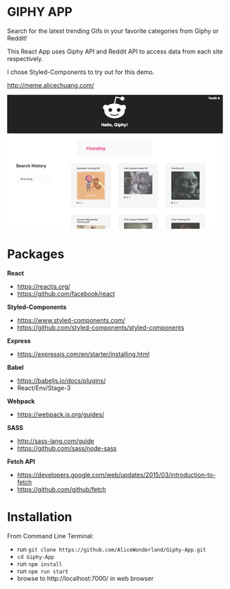 # GIPHY APP
Search for the latest trending Gifs in your favorite categories from Giphy or Reddit!

This React App uses Giphy API and Reddit API to access data from each site respectively.

I chose Styled-Components to try out for this demo.

http://meme.alicechuang.com/

![](https://github.com/AliceWonderland/Giphy-App/blob/master/public/assets/imgs/giphy-app.png)

# Packages
**React**
* https://reactjs.org/
* https://github.com/facebook/react

**Styled-Components**
* https://www.styled-components.com/
* https://github.com/styled-components/styled-components

**Express**
* https://expressjs.com/en/starter/installing.html

**Babel**
* https://babeljs.io/docs/plugins/
* React/Env/Stage-3

**Webpack**
* https://webpack.js.org/guides/

**SASS**
* http://sass-lang.com/guide
* https://github.com/sass/node-sass

**Fetch API**
* https://developers.google.com/web/updates/2015/03/introduction-to-fetch
* https://github.com/github/fetch

# Installation
From Command Line Terminal:
* run `git clone https://github.com/AliceWonderland/Giphy-App.git`
* `cd Giphy-App`
* run `npm install`
* run `npm run start`
* browse to http://localhost:7000/ in web browser